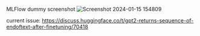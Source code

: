 MLFlow dummy screenshot
![Screenshot 2024-01-15 154809](https://github.com/tempdeltavalue/temp_l/assets/36921178/fa7d4ece-85e3-48b3-9280-fd435054a34e)

current issue:
https://discuss.huggingface.co/t/gpt2-returns-sequence-of-endoftext-after-finetuning/70418
